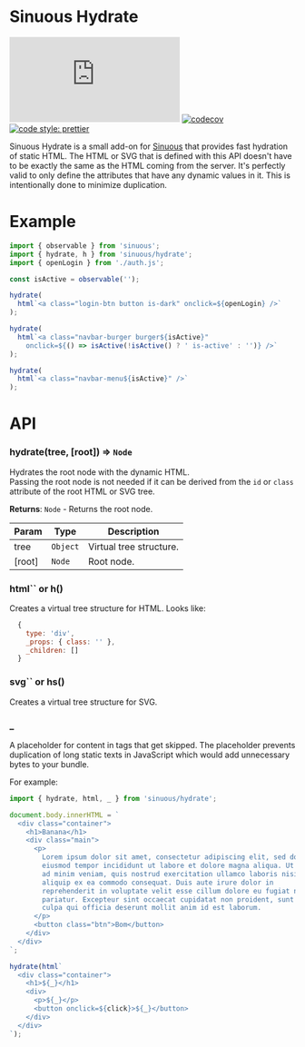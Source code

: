 # Sinuous Hydrate

![Badge size](https://img.badgesize.io/https://unpkg.com/sinuous/dist/hydrate.min.js?compression=gzip&label=gzip&style=flat-square)
[![codecov](https://img.shields.io/codecov/c/github/luwes/sinuous.svg?style=flat-square)](https://codecov.io/gh/luwes/sinuous)
[![code style: prettier](https://img.shields.io/badge/code_style-prettier-ff69b4.svg?style=flat-square)](https://github.com/prettier/prettier)

Sinuous Hydrate is a small add-on for [Sinuous](https://github.com/luwes/sinuous) that provides fast hydration of static HTML. The HTML or SVG that is defined with this API doesn't have to be exactly the same as the HTML coming from the server. It's perfectly valid to only define the attributes that have any dynamic values in it. This is intentionally done to minimize duplication.

# Example

```js
import { observable } from 'sinuous';
import { hydrate, h } from 'sinuous/hydrate';
import { openLogin } from './auth.js';

const isActive = observable('');

hydrate(
  html`<a class="login-btn button is-dark" onclick=${openLogin} />`
);

hydrate(
  html`<a class="navbar-burger burger${isActive}"
    onclick=${() => isActive(!isActive() ? ' is-active' : '')} />`
);

hydrate(
  html`<a class="navbar-menu${isActive}" />`
);
```


# API

### hydrate(tree, [root]) ⇒ <code>Node</code>

Hydrates the root node with the dynamic HTML.  
Passing the root node is not needed if it can be derived from the `id` or `class` attribute of the root HTML or SVG tree.

**Returns**: <code>Node</code> - Returns the root node.

| Param  | Type                | Description             |
| ------ | ------------------- | ----------------------- |
| tree   | <code>Object</code> | Virtual tree structure. |
| [root] | <code>Node</code>   | Root node.              |


### html`` or h()

Creates a virtual tree structure for HTML.
Looks like:

```js
  {
    type: 'div',
    _props: { class: '' },
    _children: []
  }
```

### svg`` or hs()

Creates a virtual tree structure for SVG.


### _

A placeholder for content in tags that get skipped. The placeholder prevents duplication of long static texts in JavaScript which would add unnecessary bytes to your bundle.

For example:

```js
import { hydrate, html, _ } from 'sinuous/hydrate';

document.body.innerHTML = `
  <div class="container">
    <h1>Banana</h1>
    <div class="main">
      <p>
        Lorem ipsum dolor sit amet, consectetur adipiscing elit, sed do 
        eiusmod tempor incididunt ut labore et dolore magna aliqua. Ut enim
        ad minim veniam, quis nostrud exercitation ullamco laboris nisi ut 
        aliquip ex ea commodo consequat. Duis aute irure dolor in 
        reprehenderit in voluptate velit esse cillum dolore eu fugiat nulla 
        pariatur. Excepteur sint occaecat cupidatat non proident, sunt in 
        culpa qui officia deserunt mollit anim id est laborum.
      </p>
      <button class="btn">Bom</button>
    </div>
  </div>
`;

hydrate(html`
  <div class="container">
    <h1>${_}</h1>
    <div>
      <p>${_}</p>
      <button onclick=${click}>${_}</button>
    </div>
  </div>
`);
```
